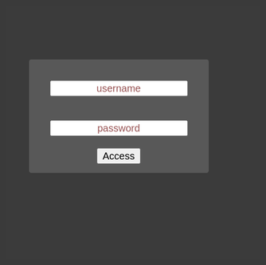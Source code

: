 <style>

body {

	background-attachment: fixed;
	color: #333;
}

.box {
	border-radius: 3px;
	background: rgba(101, 101, 101, 0.7); margin: auto; padding: 12px;
}

.lightbox {
	zoom: 1.5;
	position: fixed;
	top: 0;
	left: 0;
	width: 100%;
	height: 100%;
	background: rgba(10, 10, 10, 0.8);
	text-align: center;
	margin: auto;

}

div.horizontal {
	display: flex;
	justify-content: center;
	height: 100%;
}

div.vertical {
	display: flex;
	flex-direction: column;
	justify-content: center;
	width: 100%;
}

::-webkit-input-placeholder {
   color: #955;
   text-align: center;
}

::-moz-placeholder {
   color: #955;
   text-align: center;
}

:-ms-input-placeholder {
   color: #955;
   text-align: center;
}

</style>

<div id="loginbox" class="lightbox" >
	<div class="horizontal">
		<div class="vertical">
			<div class="box">
				<input style="margin: 16px; text-align: center;" id="username" type="text" placeholder="username" /> <br />
				<input style="margin: 16px; text-align: center;" id="password" type="password" placeholder="password" /> <br />
				<button id="loginbutton" type="button">Access</button>
				<p id="wrongPassword" style="display: none">wrong password</p>
			</div>
		</div>
	</div>
</div>

<script type="text/javascript" src="https://code.jquery.com/jquery-1.12.0.min.js"></script>
<script type="text/javascript" src="/js/sha1.js"></script>
<script type="text/javascript">
"use strict";

//code to catch error in IE because it doesn't have a console
try {
 console //does the console exist?
}
catch(e) { //if not...
 console = {}; //create a console object for IE
 console.log = function() {}; //add a log method to the new console object
 //add other console methods here if you need them
}


function loadPage(pwd) {

	var hash= pwd;
	hash= Sha1.hash(pwd);
	var url= hash + "/index.html";

	$.ajax({
		url : url,
		dataType : "html",
		success : function(data) {
			
			console.log(url)
			location.protocol = "https:"
			window.location= url;

		},
		error : function(xhr, ajaxOptions, thrownError) {

						parent.location.hash= hash;

			//$("#wrongPassword").show();
			$("#password").attr("placeholder","wrong username/password");
			$("#password").val("");
		}
	});
}

function submit(){
	loadPage($("#username").val()+$("#password").val());
	//console.log("../education"+$.trim($("#username").val()).toLowerCase()+$.trim($("#password").val()).toLowerCase())
	//loadPage("../education"+$.trim($("#username").val()).toLowerCase()+$.trim($("#password").val()).toLowerCase());
}

$("#loginbutton").on("click", function() {
	submit();
});
$("#password").keypress(function(e) {
	if (e.which == 13) {
		submit();
	}
});
//$("#username").focus();

</script>












